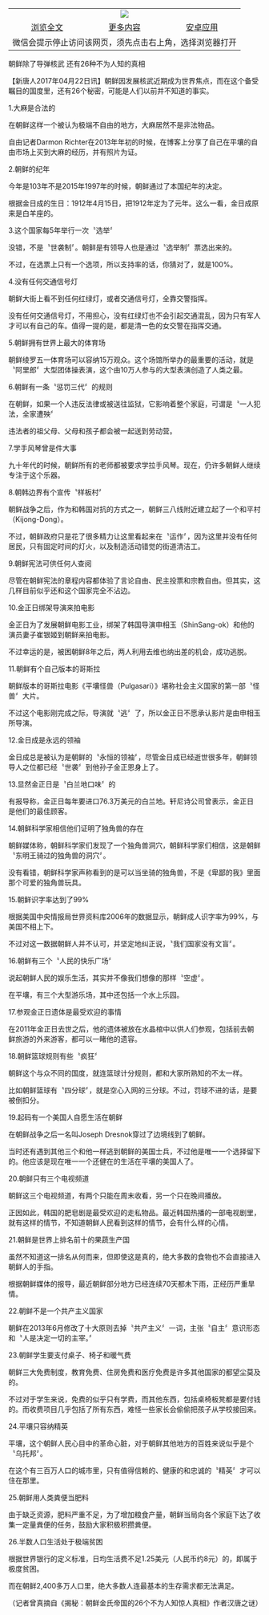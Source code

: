 

<table>
  <tr>
    <td align="center" colspan="3">
      <a href="https://github.com/ogate/ogate/blob/master/README.md"><img src="https://cloud.githubusercontent.com/assets/11880933/13434984/f430fae2-e012-11e5-814f-c2df1e82b247.jpg"/></a>
    </td>
  </tr>
  <tr>
    <td align="center">
      <a href="https://s3.ap-south-1.amazonaws.com/ogatem/oGate.htm?c818368&from=oNote">浏览全文</a>
    </td>
    <td align="center">
      <a href="https://s3.ap-south-1.amazonaws.com/ogatem/oGate.htm?from=oNote">更多内容</a>
    </td>
    <td align="center">
      <a href="https://raw.githubusercontent.com/ogate/up/master/ogate.apk">安卓应用</a>
    </td>
  </tr>
  <tr>
    <td align="center" colspan="3">
      微信会提示停止访问该网页，须先点击右上角，选择浏览器打开
    </td>
  </tr>
</table>    



朝鲜除了导弹核武  还有26种不为人知的真相








【新唐人2017年04月22日讯】朝鲜因发展核武近期成为世界焦点，而在这个备受瞩目的国度里，还有26个秘密，可能是人们以前并不知道的事实。











1.大麻是合法的



在朝鲜这样一个被认为极端不自由的地方，大麻居然不是非法物品。



自由记者Darmon Richter在2013年年初的时候，在博客上分享了自己在平壤的自由市场上买到大麻的经历，并有照片为证。



2.朝鲜的纪年



今年是103年不是2015年1997年的时候，朝鲜通过了本国纪年的决定。



根据金日成的生日：1912年4月15日，把1912年定为了元年。这么一看，金日成原来是白羊座的。



3.这个国家每5年举行一次〝选举〞



没错，不是〝世袭制〞。朝鲜是有领导人也是通过〝选举制〞票选出来的。



不过，在选票上只有一个选项，所以支持率的话，你猜对了，就是100%。



4.没有任何交通信号灯



朝鲜大街上看不到任何红绿灯，或者交通信号灯，全靠交警指挥。



没有任何交通信号灯，不用担心，没有红绿灯也不会引起交通混乱，因为只有军人才可以有自己的车。值得一提的是，都是清一色的女交警在指挥交通。



5.朝鲜拥有世界上最大的体育场



朝鲜绫罗五一体育场可以容纳15万观众。这个场馆所举办的最重要的活动，就是〝阿里郎〞大型团体操表演，这个由10万人参与的大型表演创造了人类之最。



6.朝鲜有一条〝惩罚三代〞的规则



在朝鲜，如果一个人违反法律或被送往监狱，它影响着整个家庭，可谓是〝一人犯法，全家遭殃〞



违法者的祖父母、父母和孩子都会被一起送到劳动营。



7.学手风琴曾是件大事



九十年代的时候，朝鲜所有的老师都被要求学拉手风琴。现在，仍许多朝鲜人继续专注于这个乐器。



8.朝韩边界有个宣传〝样板村〞



朝鲜战争之后，作为和韩国对抗的方式之一，朝鲜三八线附近建立起了一个和平村（Kijong-Dong）。



不过，朝鲜政府只是花了很多精力让这里看起来在〝运作〞，因为这里并没有任何居民，只有固定时间的灯火，以及制造活动错觉的街道清洁工。



9.朝鲜宪法可供任何人查阅



尽管在朝鲜宪法的章程内容都体验了言论自由、民主投票和宗教自由。但其实，这几样目前似乎还和这个国家完全不沾边。



10.金正日绑架导演来拍电影



金正日为了发展朝鲜电影工业，绑架了韩国导演申相玉（ShinSang-ok）和他的演员妻子崔银姬到朝鲜来拍电影。



不过幸运的是，被困朝鲜8年之后，两人利用去维也纳出差的机会，成功逃脱。



11.朝鲜有个自己版本的哥斯拉



朝鲜版本的哥斯拉电影《平壤怪兽（Pulgasari）》堪称社会主义国家的第一部〝怪兽〞大片。



不过这个电影刚完成之际，导演就〝逃〞了，所以金正日不愿承认影片是由申相玉所导演。



12.金日成是永远的领袖



金日成总是被认为是朝鲜的〝永恒的领袖〞，尽管金日成已经逝世很多年，朝鲜领导人之位都已经〝世袭〞到他孙子金正恩身上了。



13.显然金正日是〝白兰地口味〞的



有报导称，金正日每年要进口76.3万美元的白兰地。轩尼诗公司曾表示，金正日是他们的最佳顾客。



14.朝鲜科学家相信他们证明了独角兽的存在



朝鲜媒体称，朝鲜科学家们发现了一个独角兽洞穴，朝鲜科学家们相信，这是朝鲜〝东明王骑过的独角兽的洞穴〞。



没有看错，朝鲜科学家声称看到的是可以当坐骑的独角兽，不是《卑鄙的我》里面那个可爱的独角兽玩具。



15.朝鲜识字率达到了99%



根据美国中央情报局世界资料库2006年的数据显示，朝鲜成人识字率为99%，与美国不相上下。



不过对这一数据朝鲜人并不认可，并坚定地纠正说，〝我们国家没有文盲〞。



16.朝鲜有三个〝人民的快乐广场〞



说起朝鲜人民的娱乐生活，其实并不像我们想像的那样〝空虚〞。



在平壤，有三个大型游乐场，其中还包括一个水上乐园。



17.参观金正日遗体是最受欢迎的事情



在2011年金正日去世之后，他的遗体被放在水晶棺中以供人们参观，包括前去朝鲜旅游的外来游客，都可以一睹他的遗容。



18.朝鲜篮球规则有些〝疯狂〞



朝鲜这个与众不同的国度，就连篮球计分规则，都和大家所熟知的不太一样。



比如朝鲜篮球有〝四分球〞，就是空心入网的三分球。不过，罚球不进的话，是要被倒扣分。



19.起码有一个美国人自愿生活在朝鲜



在朝鲜战争之后一名叫Joseph Dresnok穿过了边境线到了朝鲜。



当时还有遇到其他三个和他一样逃到朝鲜的美国士兵，不过他是唯一一个选择留下的。他应该是现在唯一一个还健在的生活在平壤的美国人了。



20.朝鲜只有三个电视频道



朝鲜这三个电视频道，有两个只能在周末收看，另一个只在晚间播放。



正因如此，韩国的肥皂剧是最受欢迎的走私物品。最近韩国热播的一部电视剧里，就有这样的情节，不知道朝鲜人民看到这样的情节，会有什么样的心情。



21.朝鲜是世界上排名前十的果蔬生产国



虽然不知道这一排名从何而来，但即使这是真的，绝大多数的食物也不会直接进入朝鲜人的手指。



根据朝鲜媒体的报导，最近朝鲜部分地方已经连续70天都未下雨，正经历严重旱情。



22.朝鲜不是一个共产主义国家



朝鲜在2013年6月修改了十大原则去掉〝共产主义〞一词，主张〝自主〞意识形态和〝人是决定一切的主宰。〞



23.朝鲜学生要支付桌子、椅子和暖气费



朝鲜三大免费制度，教育免费、住房免费和医疗免费是许多其他国家的都望尘莫及的。



不过对于学生来说，免费的似乎只有学费，而其他东西，包括桌椅板凳都是要付钱的。而收费项目几乎包括了所有东西，难怪一些家长会偷偷把孩子从学校接回来。



24.平壤只容纳精英



平壤，这个朝鲜人民心目中的革命心脏，对于朝鲜其他地方的百姓来说似乎是个〝乌托邦〞。



在这个有三百万人口的城市里，只有值得信赖的、健康的和忠诚的〝精英〞才可以住在那里。



25.朝鲜用人类粪便当肥料



由于缺乏资源，肥料严重不足，为了增加粮食产量，朝鲜当局向各个家庭下达了收集一定量粪便的任务，鼓励大家积极积攒粪便。



26.半数人口生活处于极端贫困



根据世界银行的定义标准，日均生活费不足1.25美元（人民币约8元）的，即属于极度贫困。



而在朝鲜2,400多万人口里，绝大多数人连最基本的生存需求都无法满足。



（记者曾真摘自《揭秘：朝鲜金氏帝国的26个不为人知惊人真相》作者汉唐之谜）





